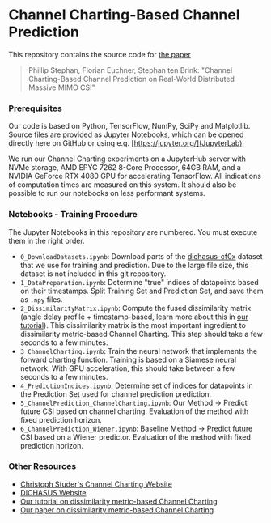 # Channel Charting-Based Channel Prediction

This repository contains the source code for [the paper](https://arxiv.org/abs/2410.11486)

> Phillip Stephan, Florian Euchner, Stephan ten Brink: "Channel Charting-Based Channel Prediction on Real-World Distributed Massive MIMO CSI"

### Prerequisites
Our code is based on Python, TensorFlow, NumPy, SciPy and Matplotlib.
Source files are provided as Jupyter Notebooks, which can be opened directly here on GitHub or using e.g. [https://jupyter.org/](JupyterLab).

We run our Channel Charting experiments on a JupyterHub server with NVMe storage, AMD EPYC 7262 8-Core Processor, 64GB RAM, and a NVIDIA GeForce RTX 4080 GPU for accelerating TensorFlow.
All indications of computation times are measured on this system.
It should also be possible to run our notebooks on less performant systems.

### Notebooks - Training Procedure
The Jupyter Notebooks in this repository are numbered.
You must execute them in the right order.

* `0_DownloadDatasets.ipynb`: Download parts of the [dichasus-cf0x](https://dichasus.inue.uni-stuttgart.de/datasets/data/dichasus-cf0x/) dataset that we use for training and prediction. Due to the large file size, this dataset is not included in this git repository.
* `1_DataPreparation.ipynb`: Determine "true" indices of datapoints based on their timestamps. Split Training Set and Prediction Set, and save them as `.npy` files.
* `2_DissimilarityMatrix.ipynb`: Compute the fused dissimilarity matrix (angle delay profile + timestamp-based, learn more about this in [our tutorial](https://dichasus.inue.uni-stuttgart.de/tutorials/tutorial/dissimilarity-metric-channelcharting/)). This dissimilarity matrix is the most important ingredient to dissimilarity metric-based Channel Charting. This step should take a few seconds to a few minutes.
* `3_ChannelCharting.ipynb`: Train the neural network that implements the forward charting function. Training is based on a Siamese neural network. With GPU acceleration, this should take between a few seconds to a few minutes.
* `4_PredictionIndices.ipynb`: Determine set of indices for datapoints in the Prediction Set used for channel prediction prediction.
* `5_ChannelPrediction_ChannelCharting.ipynb`: Our Method -> Predict future CSI based on channel charting. Evaluation of the method with fixed prediction horizon.
* `6_ChannelPrediction_Wiener.ipynb`: Baseline Method -> Predict future CSI based on a Wiener predictor. Evaluation of the method with fixed prediction horizon.


### Other Resources
* [Christoph Studer's Channel Charting Website](https://channelcharting.github.io/)
* [DICHASUS Website](https://dichasus.inue.uni-stuttgart.de/)
* [Our tutorial on dissimilarity metric-based Channel Charting](https://dichasus.inue.uni-stuttgart.de/tutorials/tutorial/dissimilarity-metric-channelcharting/)
* [Our paper on dissimilarity metric-based Channel Charting](https://arxiv.org/abs/2308.09539)
